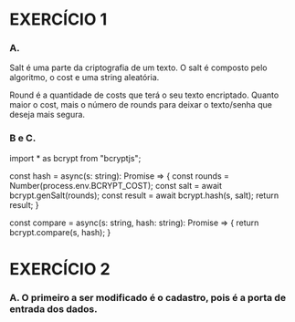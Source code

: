 # EXERCÍCIO 1

### A.
Salt é uma parte da criptografia de um texto. O salt é composto pelo algoritmo, o cost e uma string aleatória.

Round é a quantidade de costs que terá o seu texto encriptado. Quanto maior o cost, mais o número de rounds para deixar o texto/senha que deseja mais segura.

### B e C.

import * as bcrypt from "bcryptjs";


 const hash = async(s: string): Promise<string> => {
    const rounds = Number(process.env.BCRYPT_COST);
    const salt = await bcrypt.genSalt(rounds);
    const result = await bcrypt.hash(s, salt);
    return result;
  }

 const compare = async(s: string, hash: string): Promise<boolean> => {
    return bcrypt.compare(s, hash);
  }

# EXERCÍCIO 2

### A. O primeiro a ser modificado é o cadastro, pois é a porta de entrada dos dados.

